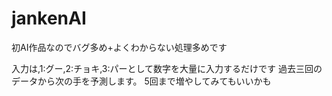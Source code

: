# jankenAI

初AI作品なのでバグ多め+よくわからない処理多めです

入力は,1:グー,2:チョキ,3:パーとして数字を大量に入力するだけです
過去三回のデータから次の手を予測します。 5回まで増やしてみてもいいかも
